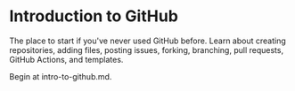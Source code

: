 # Introduction to GitHub
The place to start if you've never used GitHub before. Learn about creating repositories, adding files, posting issues, forking, branching, pull requests, GitHub Actions, and templates. 

Begin at intro-to-github.md. 

